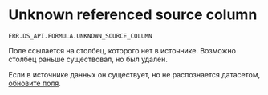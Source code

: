# Unknown referenced source column

`ERR.DS_API.FORMULA.UNKNOWN_SOURCE_COLUMN`

Поле ссылается на столбец, которого нет в источнике. Возможно столбец раньше существовал, но был удален.

Если в источнике данных он существует, но не распознается датасетом, [обновите поля](../../operations/dataset/update-field.md).
